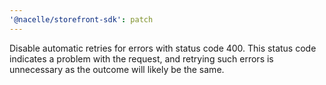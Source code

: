 ```yaml
---
'@nacelle/storefront-sdk': patch
---
```


Disable automatic retries for errors with status code 400. This status code indicates a problem with the request, and retrying such errors is unnecessary as the outcome will likely be the same.
